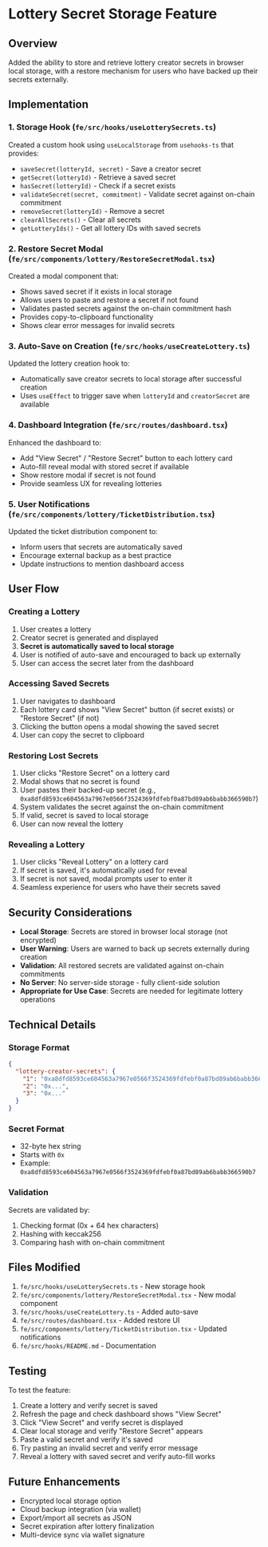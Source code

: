 # Lottery Secret Storage Feature

## Overview

Added the ability to store and retrieve lottery creator secrets in browser local storage, with a restore mechanism for users who have backed up their secrets externally.

## Implementation

### 1. Storage Hook (`fe/src/hooks/useLotterySecrets.ts`)

Created a custom hook using `useLocalStorage` from `usehooks-ts` that provides:

- `saveSecret(lotteryId, secret)` - Save a creator secret
- `getSecret(lotteryId)` - Retrieve a saved secret
- `hasSecret(lotteryId)` - Check if a secret exists
- `validateSecret(secret, commitment)` - Validate secret against on-chain commitment
- `removeSecret(lotteryId)` - Remove a secret
- `clearAllSecrets()` - Clear all secrets
- `getLotteryIds()` - Get all lottery IDs with saved secrets

### 2. Restore Secret Modal (`fe/src/components/lottery/RestoreSecretModal.tsx`)

Created a modal component that:

- Shows saved secret if it exists in local storage
- Allows users to paste and restore a secret if not found
- Validates pasted secrets against the on-chain commitment hash
- Provides copy-to-clipboard functionality
- Shows clear error messages for invalid secrets

### 3. Auto-Save on Creation (`fe/src/hooks/useCreateLottery.ts`)

Updated the lottery creation hook to:

- Automatically save creator secrets to local storage after successful creation
- Uses `useEffect` to trigger save when `lotteryId` and `creatorSecret` are available

### 4. Dashboard Integration (`fe/src/routes/dashboard.tsx`)

Enhanced the dashboard to:

- Add "View Secret" / "Restore Secret" button to each lottery card
- Auto-fill reveal modal with stored secret if available
- Show restore modal if secret is not found
- Provide seamless UX for revealing lotteries

### 5. User Notifications (`fe/src/components/lottery/TicketDistribution.tsx`)

Updated the ticket distribution component to:

- Inform users that secrets are automatically saved
- Encourage external backup as a best practice
- Update instructions to mention dashboard access

## User Flow

### Creating a Lottery

1. User creates a lottery
2. Creator secret is generated and displayed
3. **Secret is automatically saved to local storage**
4. User is notified of auto-save and encouraged to back up externally
5. User can access the secret later from the dashboard

### Accessing Saved Secrets

1. User navigates to dashboard
2. Each lottery card shows "View Secret" button (if secret exists) or "Restore Secret" (if not)
3. Clicking the button opens a modal showing the saved secret
4. User can copy the secret to clipboard

### Restoring Lost Secrets

1. User clicks "Restore Secret" on a lottery card
2. Modal shows that no secret is found
3. User pastes their backed-up secret (e.g., `0xa8dfd8593ce604563a7967e0566f3524369fdfebf0a87bd89ab6babb366590b7`)
4. System validates the secret against the on-chain commitment
5. If valid, secret is saved to local storage
6. User can now reveal the lottery

### Revealing a Lottery

1. User clicks "Reveal Lottery" on a lottery card
2. If secret is saved, it's automatically used for reveal
3. If secret is not saved, modal prompts user to enter it
4. Seamless experience for users who have their secrets saved

## Security Considerations

- **Local Storage**: Secrets are stored in browser local storage (not encrypted)
- **User Warning**: Users are warned to back up secrets externally during creation
- **Validation**: All restored secrets are validated against on-chain commitments
- **No Server**: No server-side storage - fully client-side solution
- **Appropriate for Use Case**: Secrets are needed for legitimate lottery operations

## Technical Details

### Storage Format

```json
{
  "lottery-creator-secrets": {
    "1": "0xa8dfd8593ce604563a7967e0566f3524369fdfebf0a87bd89ab6babb366590b7",
    "2": "0x...",
    "3": "0x..."
  }
}
```

### Secret Format

- 32-byte hex string
- Starts with `0x`
- Example: `0xa8dfd8593ce604563a7967e0566f3524369fdfebf0a87bd89ab6babb366590b7`

### Validation

Secrets are validated by:
1. Checking format (0x + 64 hex characters)
2. Hashing with keccak256
3. Comparing hash with on-chain commitment

## Files Modified

1. `fe/src/hooks/useLotterySecrets.ts` - New storage hook
2. `fe/src/components/lottery/RestoreSecretModal.tsx` - New modal component
3. `fe/src/hooks/useCreateLottery.ts` - Added auto-save
4. `fe/src/routes/dashboard.tsx` - Added restore UI
5. `fe/src/components/lottery/TicketDistribution.tsx` - Updated notifications
6. `fe/src/hooks/README.md` - Documentation

## Testing

To test the feature:

1. Create a lottery and verify secret is saved
2. Refresh the page and check dashboard shows "View Secret"
3. Click "View Secret" and verify secret is displayed
4. Clear local storage and verify "Restore Secret" appears
5. Paste a valid secret and verify it's saved
6. Try pasting an invalid secret and verify error message
7. Reveal a lottery with saved secret and verify auto-fill works

## Future Enhancements

- Encrypted local storage option
- Cloud backup integration (via wallet)
- Export/import all secrets as JSON
- Secret expiration after lottery finalization
- Multi-device sync via wallet signature
